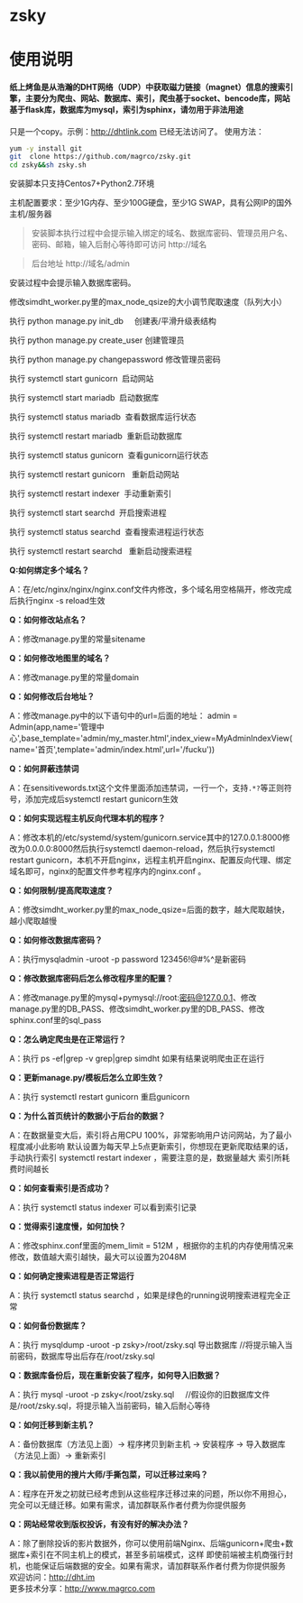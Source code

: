# zsky
# 使用说明

#### 纸上烤鱼是从浩瀚的DHT网络（UDP）中获取磁力链接（magnet）信息的搜索引擎，主要分为爬虫、网站、数据库、索引，爬虫基于socket、bencode库，网站基于flask库，数据库为mysql，索引为sphinx，请勿用于非法用途
只是一个copy。示例：http://dhtlink.com  已经无法访问了。
使用方法：
```Bash
yum -y install git 
git  clone https://github.com/magrco/zsky.git
cd zsky&&sh zsky.sh
```

安装脚本只支持Centos7+Python2.7环境

主机配置要求：至少1G内存、至少100G硬盘，至少1G SWAP，具有公网IP的国外主机/服务器

> 安装脚本执行过程中会提示输入绑定的域名、数据库密码、管理员用户名、密码、邮箱，输入后耐心等待即可访问 http://域名 

> 后台地址 http://域名/admin 

安装过程中会提示输入数据库密码。

修改simdht_worker.py里的max_node_qsize的大小调节爬取速度（队列大小）

执行  python manage.py init_db     创建表/平滑升级表结构

执行  python manage.py create_user  创建管理员

执行  python manage.py changepassword  修改管理员密码

执行  systemctl start gunicorn  启动网站

执行  systemctl start mariadb  启动数据库

执行  systemctl status mariadb  查看数据库运行状态

执行  systemctl restart mariadb  重新启动数据库

执行  systemctl status gunicorn  查看gunicorn运行状态

执行  systemctl restart gunicorn   重新启动网站

执行  systemctl restart indexer  手动重新索引

执行  systemctl start searchd  开启搜索进程

执行  systemctl status searchd  查看搜索进程运行状态

执行  systemctl restart searchd   重新启动搜索进程

**Q:如何绑定多个域名？**

A：在/etc/nginx/nginx/nginx.conf文件内修改，多个域名用空格隔开，修改完成后执行nginx -s reload生效

**Q：如何修改站点名？**

A：修改manage.py里的常量sitename

**Q：如何修改地图里的域名？**

A：修改manage.py里的常量domain

**Q：如何修改后台地址？**

A：修改manage.py中的以下语句中的url=后面的地址：
admin = Admin(app,name='管理中心',base_template='admin/my_master.html',index_view=MyAdminIndexView(name='首页',template='admin/index.html',url='/fucku'))

**Q：如何屏蔽违禁词**

A：在sensitivewords.txt这个文件里面添加违禁词，一行一个，支持`.*?`等正则符号，添加完成后systemctl restart gunicorn生效

**Q：如何实现远程主机反向代理本机的程序？**

A：修改本机的/etc/systemd/system/gunicorn.service其中的127.0.0.1:8000修改为0.0.0.0:8000然后执行systemctl daemon-reload，然后执行systemctl restart gunicorn，本机不开启nginx，远程主机开启nginx、配置反向代理、绑定域名即可，nginx的配置文件参考程序内的nginx.conf 。

**Q：如何限制/提高爬取速度？**

A：修改simdht_worker.py里的max_node_qsize=后面的数字，越大爬取越快，越小爬取越慢

**Q：如何修改数据库密码？**

A：执行mysqladmin -uroot -p password 123456!@#$%^            //将提示输入当前密码，123456!@#$%^是新密码

**Q：修改数据库密码后怎么修改程序里的配置？**

A：修改manage.py里的mysql+pymysql://root:密码@127.0.0.1、修改manage.py里的DB_PASS、修改simdht_worker.py里的DB_PASS、修改sphinx.conf里的sql_pass

**Q：怎么确定爬虫是在正常运行？**

A：执行 ps -ef|grep -v grep|grep simdht 如果有结果说明爬虫正在运行

**Q：更新manage.py/模板后怎么立即生效？**

A：执行 systemctl restart gunicorn 重启gunicorn

**Q：为什么首页统计的数据小于后台的数据？**

A：在数据量变大后，索引将占用CPU 100%，非常影响用户访问网站，为了最小程度减小此影响 默认设置为每天早上5点更新索引，你想现在更新爬取结果的话，手动执行索引 systemctl restart indexer ，需要注意的是，数据量越大 索引所耗费时间越长

**Q：如何查看索引是否成功？**

A：执行 systemctl status indexer 可以看到索引记录

**Q：觉得索引速度慢，如何加快？**

A：修改sphinx.conf里面的mem_limit = 512M ，根据你的主机的内存使用情况来修改，数值越大索引越快，最大可以设置为2048M

**Q：如何确定搜索进程是否正常运行**

A：执行 systemctl status searchd ，如果是绿色的running说明搜索进程完全正常

**Q：如何备份数据库？**

A：执行 mysqldump -uroot -p zsky>/root/zsky.sql  导出数据库        //将提示输入当前密码，数据库导出后存在/root/zsky.sql

**Q：数据库备份后，现在重新安装了程序，如何导入旧数据？**

A：执行 mysql -uroot -p zsky</root/zsky.sql       //假设你的旧数据库文件是/root/zsky.sql，将提示输入当前密码，输入后耐心等待

**Q：如何迁移到新主机？**

A：备份数据库（方法见上面）→ 程序拷贝到新主机 → 安装程序 → 导入数据库（方法见上面）→ 重新索引

**Q：我以前使用的搜片大师/手撕包菜，可以迁移过来吗？**

A：程序在开发之初就已经考虑到从这些程序迁移过来的问题，所以你不用担心，完全可以无缝迁移。如果有需求，请加群联系作者付费为你提供服务

**Q：网站经常收到版权投诉，有没有好的解决办法？**

A：除了删除投诉的影片数据外，你可以使用前端Nginx、后端gunicorn+爬虫+数据库+索引在不同主机上的模式，甚至多前端模式，这样 即使前端被主机商强行封机，也能保证后端数据的安全。如果有需求，请加群联系作者付费为你提供服务
欢迎访问：http://dht.im  
更多技术分享：http://www.magrco.com
